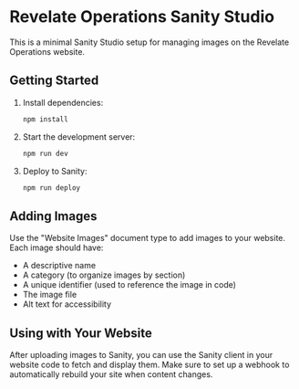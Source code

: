 # Revelate Operations Sanity Studio

This is a minimal Sanity Studio setup for managing images on the Revelate Operations website.

## Getting Started

1. Install dependencies:
   ```bash
   npm install
   ```

2. Start the development server:
   ```bash
   npm run dev
   ```

3. Deploy to Sanity:
   ```bash
   npm run deploy
   ```

## Adding Images

Use the "Website Images" document type to add images to your website. Each image should have:

- A descriptive name
- A category (to organize images by section)
- A unique identifier (used to reference the image in code)
- The image file
- Alt text for accessibility

## Using with Your Website

After uploading images to Sanity, you can use the Sanity client in your website code to fetch and display them. Make sure to set up a webhook to automatically rebuild your site when content changes.
